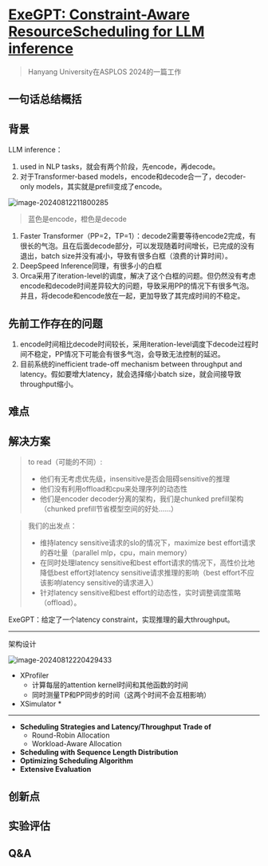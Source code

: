 # [ExeGPT: Constraint-Aware ResourceScheduling for LLM inference](https://arxiv.org/abs/2404.07947)

> Hanyang University在ASPLOS 2024的一篇工作

## 一句话总结概括



## 背景

LLM inference：

1. used in NLP tasks，就会有两个阶段，先encode，再decode。
2. 对于Transformer-based models，encode和decode合一了，decoder-only models，其实就是prefill变成了encode。



![image-20240812211800285](C:\Users\user\Nutstore\1\Nutstore\gitbook\images\ExeGPT\1.png)

> 蓝色是encode，橙色是decode

1. Faster Transformer（PP=2，TP=1）：decode2需要等待encode2完成，有很长的气泡。且在后面decode部分，可以发现随着时间增长，已完成的没有退出，batch size并没有减小，导致有很多白框（浪费的计算时间）。
2. DeepSpeed Inference同理，有很多小的白框
3. Orca采用了iteration-level的调度，解决了这个白框的问题。但仍然没有考虑encode和decode时间差异较大的问题，导致采用PP的情况下有很多气泡。并且，将decode和encode放在一起，更加导致了其完成时间的不稳定。

## 先前工作存在的问题

1. encode时间相比decode时间较长，采用iteration-level调度下decode过程时间不稳定，PP情况下可能会有很多气泡，会导致无法控制的延迟。
2. 目前系统的inefficient trade-off mechanism between throughput and latency。假如要增大latency，就会选择缩小batch size，就会间接导致throughput缩小。

## 难点

## 解决方案

> to read（可能的不同）:
>
> * 他们有无考虑优先级，insensitive是否会阻碍sensitive的推理
> * 他们没有利用offload和cpu来处理序列的动态性
> * 他们是encoder decoder分离的架构，我们是chunked prefill架构（chunked prefill节省模型空间的好处……）

> 我们的出发点：
>
> * 维持latency sensitive请求的slo的情况下，maximize best effort请求的吞吐量（parallel mlp，cpu，main memory）
> * 在同时处理latency sensitive和best effort请求的情况下，高性价比地降低best effort对latency sensitive请求推理的影响（best effort不应该影响latency sensitive的请求进入）
> * 针对latency sensitive和best effort的动态性，实时调整调度策略（offload）。

ExeGPT：给定了一个latency constraint，实现推理的最大throughput。

---

架构设计

![image-20240812220429433](..\..\images\ExeGPT\2.png)

* XProfiler
  * 计算每层的attention kernel时间和其他函数的时间
  * 同时测量TP和PP同步的时间（这两个时间不会互相影响）
* XSimulator
  * 

---

* **Scheduling Strategies and Latency/Throughput Trade of**
  * Round-Robin Allocation
  * Workload-Aware Allocation
* **Scheduling with Sequence Length Distribution**
* **Optimizing Scheduling Algorithm**
* **Extensive Evaluation**

## 创新点



## 实验评估



## Q&A

